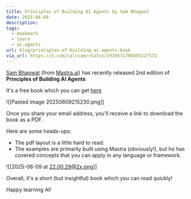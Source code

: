 ```yaml
---
title: Principles of Building AI Agents by Sam Bhagwat
date: 2025-06-09
description: 
tags:
  - bookmark
  - learn
  - ai-agents
url: blog/principles-of-building-ai-agents-book
via_url: https://x.com/calcsam/status/1929571789493227572
---
```

[Sam Bhagwat](https://x.com/calcsam) (from [Mastra.ai](https://mastra.ai/?ref=aiengineerguide.com)) has recently released 2nd edition of **Principles of Building AI Agents** 

It's a free book which you can get [here](https://mastra.ai/book?ref=aiengineerguide.com)

![[Pasted image 20250609215230.png]]


Once you share your email address, you'll receive a link to download the book as a PDF. 

Here are some heads-ups:
- The pdf layout is a little hard to read. 
- The examples are primarily built using Mastra (obviously!), but he has covered concepts that you can apply in any language or framework.

![[2025-06-09 at 22.00.29@2x.png]]

Overall, it's a short (but insightful) book which you can read quickly! 

Happy learning AI!